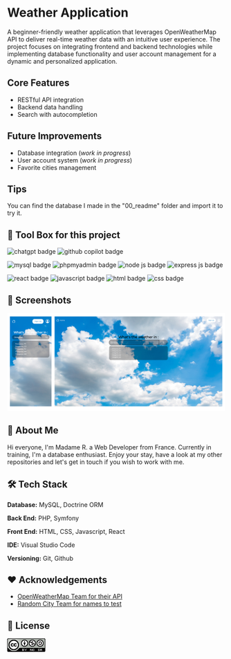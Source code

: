 
# Weather Application

A beginner-friendly weather application that leverages OpenWeatherMap API to deliver real-time weather data with an intuitive user experience. The project focuses on integrating frontend and backend technologies while implementing database functionality and user account management for a dynamic and personalized application.

## Core Features 

- RESTful API integration 
- Backend data handling 
- Search with autocompletion


## Future Improvements 

- Database integration (_work in progress_)
- User account system (_work in progress_)
- Favorite cities management


## Tips

You can find the database I made in the "00_readme" folder and import it to try it.



## 🧰 Tool Box for this project

![chatgpt badge](https://img.shields.io/badge/ChatGPT-74aa9c?style=for-the-badge&logo=openai&logoColor=white)
![github copilot badge](https://img.shields.io/badge/github%20copilot-000000?style=for-the-badge&logo=githubcopilot&logoColor=white)


![mysql badge](https://img.shields.io/badge/MySQL-005C84?style=for-the-badge&logo=mysql&logoColor=white)
![phpmyadmin badge](https://img.shields.io/badge/phpmyadmin-6C78AF?style=for-the-badge&logo=phpmyadmin&logoColor=white)
![node js badge](https://img.shields.io/badge/Node%20js-339933?style=for-the-badge&logo=nodedotjs&logoColor=white)
![express js badge](https://img.shields.io/badge/Express%20js-000000?style=for-the-badge&logo=express&logoColor=white)

![react badge](https://img.shields.io/badge/React-20232A?style=for-the-badge&logo=react&logoColor=61DAFB)
![javascript badge](https://img.shields.io/badge/JavaScript-323330?style=for-the-badge&logo=javascript&logoColor=F7DF1E)
![html badge](https://img.shields.io/badge/HTML5-E34F26?style=for-the-badge&logo=html5&logoColor=white)
![css badge](https://img.shields.io/badge/CSS3-1572B6?style=for-the-badge&logo=css3&logoColor=white)




## 📸 Screenshots


![App Screenshot](./00_readme/screenshot_01.jpg)




## 🍞 About Me
Hi everyone, I'm Madame R. a Web Developer from France. 
Currently in training, I'm a database enthusiast.
Enjoy your stay, have a look at my other repositories and let's get in touch if you wish to work with me.


## 🛠️ Tech Stack

**Database:** MySQL, Doctrine ORM

**Back End:** PHP, Symfony

**Front End:** HTML, CSS, Javascript, React

**IDE:** Visual Studio Code

**Versioning:** Git, Github


## ❤️ Acknowledgements

- [OpenWeatherMap Team for their API ](https://openweathermap.org/)
- [Random City Team for names to test](https://randomcity.net/)


## 📃 License


![CREATIVE COMMONS](./00_readme/badge_cc.png)

